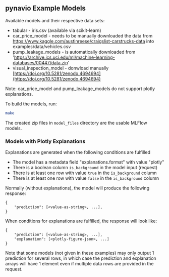 ## pynavio Example Models

Available models and their respective data sets:

- tabular - iris.csv (available via scikit-learn)
- car_price_model - needs to be manually downloaded the data from https://www.kaggle.com/austinreese/craigslist-carstrucks-data into examples/data/vehicles.csv
- pump_leakage_models - is automatically downloaded from 'https://archive.ics.uci.edu/ml/machine-learning-databases/00447/data.zip'
- visual_inspection_model - donwload manually [https://doi.org/10.5281/zenodo.4694694](https://doi.org/10.5281/zenodo.4694694)

Note: car_price_model and pump_leakage_models do not support plotly explanations.

To build the models, run:

```sh
make
```

The created zip files in `model_files` directory are the usable MLFlow models.

### Models with Plotly Explanations

Explanations are generated when the following conditions are fulfilled

- The model has a metadata field "explanations.format" with value "plotly"
- There is a boolean column `is_background` in the model input (request)
- There is at least one row with value `true` in the `is_background` column
- There is at least one row with value `false` in the `is_background` column

Normally (without explanations), the model will produce the following response:

```
{
    "prediction": [<value-as-string>, ...],
}
```

When conditions for explanations are fulfilled, the response will look like:

```
{
    "prediction": [<value-as-string>, ...],
    "explanation": [<plotly-figure-json>, ...]
}
```

Note that some models (not given in these examples) may only output 1 prediction
for several rows, in which case the prediction and explanation arrays will have
1 element even if multiple data rows are provided in the request.
